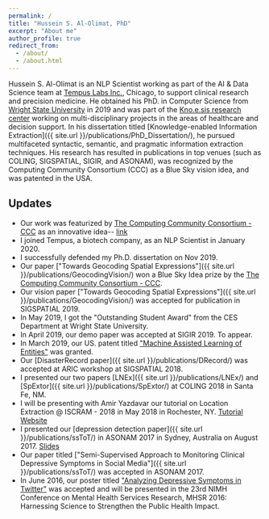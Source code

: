 ```yaml
---
permalink: /
title: "Hussein S. Al-Olimat, PhD"
excerpt: "About me"
author_profile: true
redirect_from:
  - /about/
  - /about.html
---
```


Hussein S. Al-Olimat is an NLP Scientist working as part of the AI & Data Science team at [Tempus Labs Inc.](https://www.tempus.com/), Chicago, to support clinical research and precision medicine. He obtained his PhD. in Computer Science from [Wright State University](http://www.wright.edu/) in 2019 and was part of the [Kno.e.sis research center](http://www.knoesis.org/) working on multi-disciplinary projects in the areas of healthcare and decision support. In his dissertation titled [Knowledge-enabled Information Extraction]({{ site.url }}/publications/PhD_Dissertation/), he pursued multifaceted syntactic, semantic, and pragmatic information extraction techniques. His research has resulted in publications in top venues (such as COLING, SIGSPATIAL, SIGIR, and ASONAM), was recognized by the Computing Community Consortium (CCC) as a Blue Sky vision idea, and was patented in the USA.

## Updates

* Our work was featurized by [The Computing Community Consortium - CCC](https://cra.org/ccc/) as an innovative idea-- [link](https://cra.org/ccc/towards-geocoding-spatial-expressions/)
* I joined Tempus, a biotech company, as an NLP Scientist in January 2020.
* I successfully defended my Ph.D. dissertation on Nov 2019.
* Our paper ["Towards Geocoding Spatial Expressions"]({{ site.url }}/publications/GeocodingVision/) won a Blue Sky Idea prize by the [The Computing Community Consortium - CCC](https://cra.org/ccc/).
* Our vision paper ["Towards Geocoding Spatial Expressions"]({{ site.url }}/publications/GeocodingVision/) was accepted for publication in SIGSPATIAL 2019.
* In May 2019, I got the "Outstanding Student Award" from the CES Department at Wright State University.
* In April 2019, our demo paper was accepted at SIGIR 2019. To appear.
* In March 2019, our US. patent titled ["Machine Assisted Learning of Entities"](https://patents.google.com/patent/US10242320B1/en) was granted.
* Our [DisasterRecord paper]({{ site.url }}/publications/DRecord/) was accepted at ARIC workshop at SIGSPATIAL 2018.
* I presented our two papers [LNEx]({{ site.url }}/publications/LNEx/) and [SpExtor]({{ site.url }}/publications/SpExtor/) at COLING 2018 in Santa Fe, NM.
* I will be presenting with Amir Yazdavar our tutorial on Location Extraction @ ISCRAM - 2018 in May 2018 in Rochester, NY. [Tutorial Website](https://hussein.space/geotutorial/)
* I presented our [depression detection paper]({{ site.url }}/publications/ssToT/) in ASONAM 2017 in Sydney, Australia on August 2017. [Slides](https://www.slideshare.net/knoesis/semisupervised-approach-to-monitoring-clinical-depressive-symptoms-in-social-media)
* Our paper titled ["Semi-Supervised Approach to Monitoring Clinical Depressive Symptoms in Social Media"]({{ site.url }}/publications/ssToT/) was accepted in ASONAM 2017.
* In June 2016, our poster titled ["Analyzing Depressive Symptoms in Twitter"](https://corescholar.libraries.wright.edu/cgi/viewcontent.cgi?article=2501&context=knoesis) was accepted and will be presented in the 23rd NIMH Conference on Mental Health Services Research, MHSR 2016: Harnessing Science to Strengthen the Public Health Impact.
